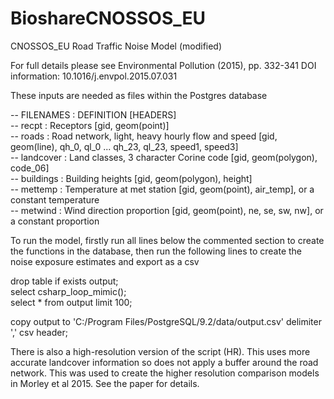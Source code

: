 # BioshareCNOSSOS_EU
CNOSSOS_EU Road Traffic Noise Model (modified)

For full details please see Environmental Pollution  (2015), pp. 332-341 DOI information: 10.1016/j.envpol.2015.07.031

These inputs are needed as files within the Postgres database

-- FILENAMES	: DEFINITION [HEADERS] <br>
-- recpt	: Receptors [gid, geom(point)]<br>
-- roads	: Road network, light, heavy hourly flow and speed [gid, geom(line), qh_0, ql_0 ... qh_23, ql_23, speed1, speed3]<br>
-- landcover	: Land classes, 3 character Corine code [gid, geom(polygon), code_06]<br>
-- buildings	: Building heights [gid, geom(polygon), height]<br>
-- mettemp	: Temperature at met station [gid, geom(point), air_temp], or a constant temperature<br>
-- metwind	: Wind direction proportion [gid, geom(point), ne, se, sw, nw], or a constant proportion<br>

To run the model, firstly run all lines below the commented section to create the functions in the database, then run the following lines to create the noise exposure estimates and export as a csv

drop table if exists output;<br>
select csharp_loop_mimic(); <br>
select * from output limit 100; <br>

copy output to 'C:/Program Files/PostgreSQL/9.2/data/output.csv' delimiter ',' csv header;<br>

There is also a high-resolution version of the script (HR). This uses more accurate landcover information so does not apply a buffer around the road network. This was used to create the higher resolution comparison models in Morley et al 2015. See the paper for details.


